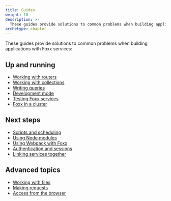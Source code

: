 ```yaml
---
title: Guides
weight: 10
description: >-
  These guides provide solutions to common problems when building applications with Foxx services
archetype: chapter
---
```

These guides provide solutions to common problems when building
applications with Foxx services:

## Up and running

- [Working with routers](working-with-routers.md)
- [Working with collections](working-with-collections.md)
- [Writing queries](writing-queries.md)
- [Development mode](development-mode.md)
- [Testing Foxx services](testing-foxx-services.md)
- [Foxx in a cluster](foxx-in-a-cluster.md)

## Next steps

- [Scripts and scheduling](scripts-and-scheduling.md)
- [Using Node modules](using-node-modules.md)
- [Using Webpack with Foxx](using-webpack-with-foxx.md)
- [Authentication and sessions](authentication-and-sessions.md)
- [Linking services together](linking-services-together.md)

## Advanced topics

- [Working with files](working-with-files.md)
- [Making requests](making-requests.md)
- [Access from the browser](access-from-the-browser.md)
